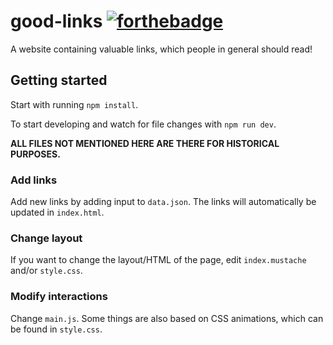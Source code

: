 # good-links [![forthebadge](https://forthebadge.com/images/badges/made-with-crayons.svg)](https://forthebadge.com)

A website containing valuable links, which people in general should read!

## Getting started

Start with running `npm install`.

To start developing and watch for file changes with `npm run dev`.

__ALL FILES NOT MENTIONED HERE ARE THERE FOR HISTORICAL PURPOSES.__ 

### Add links

Add new links by adding input to `data.json`. The links will automatically be updated in `index.html`.

### Change layout

If you want to change the layout/HTML of the page, edit `index.mustache` and/or `style.css`.

### Modify interactions

Change `main.js`. Some things are also based on CSS animations, which can be found in `style.css`.